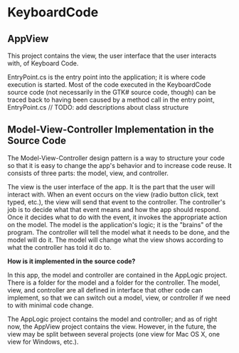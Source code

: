 ﻿KeyboardCode
=========================================

AppView
------------------------------
This project contains the view, the user interface that the user interacts with, of Keyboard Code.

EntryPoint.cs is the entry point into the application; it is where code execution is started.
Most of the code executed in the KeyboardCode source code (not necessarily in the GTK# source
code, though) can be traced back to having been caused by a method call in the entry point,
EntryPoint.cs
// TODO: add descriptions about class structure


Model-View-Controller Implementation in the Source Code
---------------------------------

The Model-View-Controller design pattern is a way to structure your code so that it is easy to
change the app's behavior and to increase code reuse. It consists of three parts: the model, view,
and controller.

The view is the user interface of the app. It is the part that the user will interact with. When an
event occurs on the view (radio button click, text typed, etc.), the view will send that event to
the controller. The controller's job is to decide what that event means and how the app should respond.
Once it decides what to do with the event, it invokes the appropriate action on the model. The model is
the application's logic; it is the "brains" of the program. The controller will tell the model what it needs
to be done, and the model will do it. The model will change what the view shows according to what the controller
has told it do to.

****How is it implemented in the source code?****

In this app, the model and controller are contained in the AppLogic project. There is a folder for
the model and a folder for the controller. The model, view, and controller are all defined in 
interface that other code can implement, so that we can switch out a model, view, or controller if we need to with minimal code change.

The AppLogic project contains the model and controller; and as of right now, the AppView project contains the view. However, in the future,
the view may be split between several projects (one view for Mac OS X, one view for Windows, etc.).